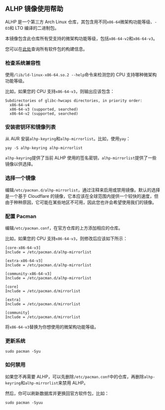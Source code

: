 ## ALHP 镜像使用帮助

ALHP 是一个第三方 Arch Linux 仓库，其包含用不同`x86-64`微架构功能等级、`-O3`和 LTO 编译的二进制包。

本镜像包含此仓库所有受支持的微架构功能等级，包括`x86-64-v2`和`x86-64-v3`。

您可以在[此处](https://alhp.anonfunc.dev/packages.html)查询所有软件包的构建信息。

### 检查系统兼容性

使用`/lib/ld-linux-x86-64.so.2 --help`命令来检测您的 CPU 支持哪种微架构功能等级。

比如，如果您的 CPU 支持`x86-64-v3`，则输出应该包含：

```
Subdirectories of glibc-hwcaps directories, in priority order:
  x86-64-v4
  x86-64-v3 (supported, searched)
  x86-64-v2 (supported, searched)
```

### 安装密钥环和镜像列表

从 AUR 安装`alhp-keyring`和`alhp-mirrorlist`。比如，使用`yay`：

```
yay -S alhp-keyring alhp-mirrorlist
```

`alhp-keyring`提供了当前 ALHP 使用的签名密钥，`alhp-mirrorlist`提供了一些镜像以供选择。

### 选择一个镜像

编辑`/etc/pacman.d/alhp-mirrorlist`，通过注释来启用或禁用镜像。默认的选择是一个基于 Cloudflare 的镜像，它本应该在全球范围内提供一个较快的速度，但由于种种原因，它可能在某些地区不可用，因此您也许会希望使用我们的镜像。

### 配置 Pacman

编辑`/etc/pacman.conf`，在官方仓库的上方添加相应的仓库。

比如，如果您的 CPU 支持`x86-64-v3`，则修改后应该如下所示：

```
[core-x86-64-v3]
Include = /etc/pacman.d/alhp-mirrorlist

[extra-x86-64-v3]
Include = /etc/pacman.d/alhp-mirrorlist

[community-x86-64-v3]
Include = /etc/pacman.d/alhp-mirrorlist

[core]
Include = /etc/pacman.d/mirrorlist

[extra]
Include = /etc/pacman.d/mirrorlist

[community]
Include = /etc/pacman.d/mirrorlist
```

将`x86-64-v3`替换为你想使用的微架构功能等级。

### 更新系统

```
sudo pacman -Syu
````

### 如何禁用

如果您不再需要 ALHP，可以先删除`/etc/pacman.conf`中的仓库，再删除`alhp-keyring`和`alhp-mirrorlist`来禁用 ALHP。

然后，你可以刷新数据库并更换回官方软件包，比如：

```
sudo pacman -Syuu
```
